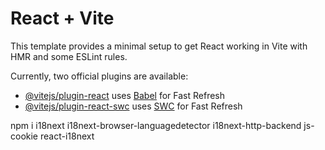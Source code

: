 # React + Vite

This template provides a minimal setup to get React working in Vite with HMR and some ESLint rules.

Currently, two official plugins are available:

- [@vitejs/plugin-react](https://github.com/vitejs/vite-plugin-react/blob/main/packages/plugin-react/README.md) uses [Babel](https://babeljs.io/) for Fast Refresh
- [@vitejs/plugin-react-swc](https://github.com/vitejs/vite-plugin-react-swc) uses [SWC](https://swc.rs/) for Fast Refresh
<!-- install these five packages in order to change the language -->
<!-- i18next -->
<!-- react-i18next -->
<!-- i18next-browser-languagedetector -->
<!-- i18next-http-backend -->
<!-- js-cookie -->

<!-- all in one instalation -->
npm i i18next i18next-browser-languagedetector i18next-http-backend js-cookie react-i18next